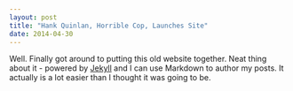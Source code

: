 ```yaml
---
layout: post
title: "Hank Quinlan, Horrible Cop, Launches Site"
date: 2014-04-30
---
```


Well. Finally got around to putting this old website together. 
Neat thing about it - powered by [Jekyll](http://jekyllrb.com) and I can use Markdown to author my posts. 
It actually is a lot easier than I thought it was going to be.

